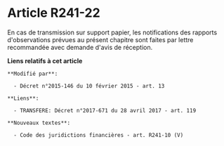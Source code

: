 # Article R241-22

En cas de transmission sur support papier, les notifications des rapports d'observations prévues au présent chapitre sont
faites par lettre recommandée avec demande d'avis de réception.

**Liens relatifs à cet article**

	**Modifié par**:

	  - Décret n°2015-146 du 10 février 2015 - art. 13

	**Liens**:

	  - TRANSFERE: Décret n°2017-671 du 28 avril 2017 - art. 119

	**Nouveaux textes**:

	  - Code des juridictions financières - art. R241-10 (V)
